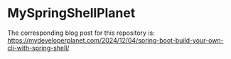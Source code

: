 # MySpringShellPlanet

The corresponding blog post for this repository is: https://mydeveloperplanet.com/2024/12/04/spring-boot-build-your-own-cli-with-spring-shell/
